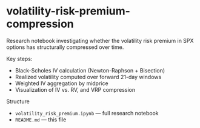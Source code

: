 # volatility-risk-premium-compression
Research notebook investigating whether the volatility risk premium in SPX options has structurally compressed over time.

Key steps:
- Black-Scholes IV calculation (Newton-Raphson + Bisection)
- Realized volatility computed over forward 21-day windows
- Weighted IV aggregation by midprice
- Visualization of IV vs. RV, and VRP compression

 Structure
- `volatility_risk_premium.ipynb` — full research notebook
- `README.md` — this file
